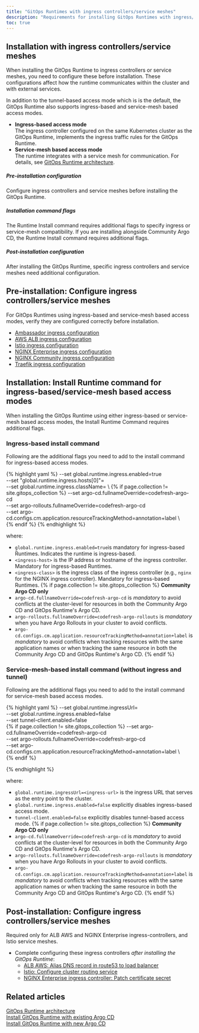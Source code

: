 ```yaml
---
title: "GitOps Runtimes with ingress controllers/service meshes"
description: "Requirements for installing GitOps Runtimes with ingress/service-mesh access modes"
toc: true
---
```


## Installation with ingress controllers/service meshes
When installing the GitOps Runtime to ingress controllers or service meshes, you need to configure these before installation. These configurations affect how the runtime communicates within the cluster and with external services.

In addition to the tunnel-based access mode which is is the default, the GitOps Runtime also supports ingress-based and service-mesh based access modes.
* **Ingress-based access mode**  
  The ingress controller configured on the same Kubernetes cluster as the GitOps Runtime, implements the ingress traffic rules for the GitOps Runtime. 
* **Service-mesh based access mode**   
  The runtime integrates with a service mesh for communication.
For details, see [GitOps Runtime architecture]({{site.baseurl}}/docs/installation/gitops/runtime-architecture/).

##### Pre-installation configuration  
Configure ingress controllers and service meshes before installing the GitOps Runtime.

##### Installation command flags
The Runtime Install command requires additional flags to specify ingress or service-mesh compatibility. 
If you are installing alongside Community Argo CD, the Runtime Install command requires additional flags.


##### Post-installation configuration
After installing the GitOps Runtime, specific ingress controllers and service meshes need additional configuration.


## Pre-installation: Configure ingress controllers/service meshes
For GitOps Runtimes using ingress-based and service-mesh based access modes, verify they are configured correctly before installation.

* [Ambassador ingress configuration]({{site.baseurl}}/docs/installation/gitops/runtime-ingress-configuration/#ambassador-ingress-configuration)
* [AWS ALB ingress configuration]({{site.baseurl}}/docs/installation/gitops/runtime-ingress-configuration/#aws-alb-ingress-configuration)
* [Istio ingress configuration]({{site.baseurl}}/docs/installation/gitops/runtime-ingress-configuration/#istio-ingress-configuration)
* [NGINX Enterprise ingress configuration]({{site.baseurl}}/docs/installation/gitops/runtime-ingress-configuration/#nginx-enterprise-ingress-configuration)
* [NGINX Community ingress configuration]({{site.baseurl}}/docs/installation/gitops/runtime-ingress-configuration/#nginx-community-version-ingress-configuration)
* [Traefik ingress configuration]({{site.baseurl}}/docs/installation/gitops/runtime-ingress-configuration/#traefik-ingress-configuration)


## Installation: Install Runtime command for ingress-based/service-mesh based access modes
When installing the GitOps Runtime using either ingress-based or service-mesh based access modes, the Install Runtime Command requires additional flags.

### Ingress-based install command
Following are the additional flags you need to add to the install command for ingress-based access modes.

{% highlight yaml %}
  --set global.runtime.ingress.enabled=true \
  --set "global.runtime.ingress.hosts[0]"=<ingress-host> \
  --set global.runtime.ingress.className=<ingress-class> \ 
  {% if page.collection != site.gitops_collection %}
  --set argo-cd.fullnameOverride=codefresh-argo-cd \
  --set argo-rollouts.fullnameOverride=codefresh-argo-cd \
  --set argo-cd.configs.cm.application.resourceTrackingMethod=annotation+label \  
  {% endif  %}
{% endhighlight %}

where:
* `global.runtime.ingress.enabled=true`is mandatory for ingress-based Runtimes. Indicates the runtime is ingress-based. 
* `<ingress-host>` is the IP address or hostname of the ingress controller. Mandatory for ingress-based Runtimes.
* `<ingress-class>` is the ingress class of the ingress controller (e.g., `nginx` for the NGINX ingress controller). Mandatory for ingress-based Runtimes. 
{% if page.collection != site.gitops_collection %}
**Community Argo CD only**  
* `argo-cd.fullnameOverride=codefresh-argo-cd` is _mandatory_ to avoid conflicts at the cluster-level for resources in both the Community Argo CD and GitOps Runtime's Argo CD.
* `argo-rollouts.fullnameOverride=codefresh-argo-rollouts` is _mandatory_ when you have Argo Rollouts in your cluster to avoid conflicts.
* `argo-cd.configs.cm.application.resourceTrackingMethod=annotation+label` is _mandatory_ to avoid conflicts when tracking resources with the same application names or when tracking the same resource in both the Community Argo CD and GitOps Runtime's Argo CD.
{% endif %}

### Service-mesh-based install command (without ingress and tunnel)
Following are the additional flags you need to add to the install command for service-mesh based access modes.

{% highlight yaml %}
  --set global.runtime.ingressUrl=<ingress-url> \
  --set global.runtime.ingress.enabled=false \
  --set tunnel-client.enabled=false \
  {% if page.collection != site.gitops_collection %}
  --set argo-cd.fullnameOverride=codefresh-argo-cd \
  --set argo-rollouts.fullnameOverride=codefresh-argo-cd \
  --set argo-cd.configs.cm.application.resourceTrackingMethod=annotation+label \  
  {% endif  %}

{% endhighlight %}

where:
* `global.runtime.ingressUrl=<ingress-url>` is the ingress URL that serves as the entry point to the cluster. 
* `global.runtime.ingress.enabled=false` explicitly disables ingress-based access mode. 
* `tunnel-client.enabled=false` explicitly disables tunnel-based access mode. 
{% if page.collection != site.gitops_collection %}
**Community Argo CD only**  
* `argo-cd.fullnameOverride=codefresh-argo-cd` is _mandatory_ to avoid conflicts at the cluster-level for resources in both the Community Argo CD and GitOps Runtime's Argo CD.
* `argo-rollouts.fullnameOverride=codefresh-argo-rollouts` is _mandatory_ when you have Argo Rollouts in your cluster to avoid conflicts.
* `argo-cd.configs.cm.application.resourceTrackingMethod=annotation+label` is _mandatory_ to avoid conflicts when tracking resources with the same application names or when tracking the same resource in both the Community Argo CD and GitOps Runtime's Argo CD.
{% endif %}

## Post-installation: Configure ingress controllers/service meshes
Required only for ALB AWS and NGINX Enterprise ingress-controllers, and Istio service meshes.<br>

* Complete configuring these ingress controllers _after installing the GitOps Runtime_:
  * [ALB AWS: Alias DNS record in route53 to load balancer]({{site.baseurl}}/docs/installation/gitops/runtime-ingress-configuration/#create-an-alias-to-load-balancer-in-route53)
  * [Istio: Configure cluster routing service]({{site.baseurl}}/docs/installation/gitops/runtime-ingress-configuration/#cluster-routing-service)
  * [NGINX Enterprise ingress controller: Patch certificate secret]({{site.baseurl}}/docs/installation/gitops/runtime-ingress-configuration/#patch-certificate-secret)


## Related articles
[GitOps Runtime architecture]({{site.baseurl}}/docs/installation/gitops/runtime-architecture/)  
[Install GitOps Runtime with existing Argo CD]({{site.baseurl}}/docs/installation/gitops/runtime-install-with-existing-argo-cd/)  
[Install GitOps Runtime with new Argo CD]({{site.baseurl}}/docs/installation/gitops/hybrid-gitops-helm-installation/)
